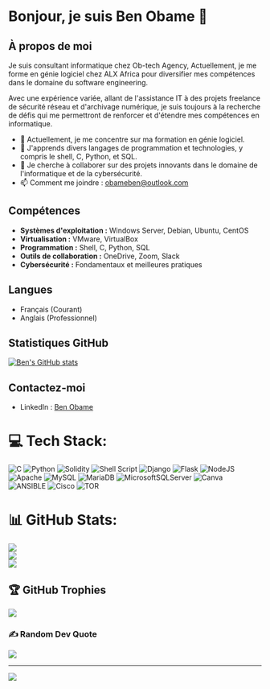 # Bonjour, je suis Ben Obame 👋

## À propos de moi
Je suis consultant informatique chez Ob-tech Agency, Actuellement, je me forme en génie logiciel chez ALX Africa pour diversifier mes compétences dans le domaine du software engineering.

Avec une expérience variée, allant de l'assistance IT à des projets freelance de sécurité réseau et d'archivage numérique, je suis toujours à la recherche de défis qui me permettront de renforcer et d'étendre mes compétences en informatique.

- 🔭 Actuellement, je me concentre sur ma formation en génie logiciel.
- 🌱 J'apprends divers langages de programmation et technologies, y compris le shell, C, Python, et SQL.
- 👯 Je cherche à collaborer sur des projets innovants dans le domaine de l'informatique et de la cybersécurité.
- 📫 Comment me joindre : [obameben@outlook.com](mailto:obameben@outlook.com)

## Compétences
- **Systèmes d'exploitation :** Windows Server, Debian, Ubuntu, CentOS
- **Virtualisation :** VMware, VirtualBox
- **Programmation :** Shell, C, Python, SQL
- **Outils de collaboration :** OneDrive, Zoom, Slack
- **Cybersécurité :** Fondamentaux et meilleures pratiques

## Langues
- Français (Courant)
- Anglais (Professionnel)

## Statistiques GitHub

[![Ben's GitHub stats](https://github-readme-stats.vercel.app/api?username=benobame&show_icons=true&theme=radical)](https://github.com/anuraghazra/github-readme-stats)

## Contactez-moi
- LinkedIn : [Ben Obame](www.linkedin.com/in/ben-obame)

# 💻 Tech Stack:
![C](https://img.shields.io/badge/c-%2300599C.svg?style=for-the-badge&logo=c&logoColor=white) ![Python](https://img.shields.io/badge/python-3670A0?style=for-the-badge&logo=python&logoColor=ffdd54) ![Solidity](https://img.shields.io/badge/Solidity-%23363636.svg?style=for-the-badge&logo=solidity&logoColor=white) ![Shell Script](https://img.shields.io/badge/shell_script-%23121011.svg?style=for-the-badge&logo=gnu-bash&logoColor=white) ![Django](https://img.shields.io/badge/django-%23092E20.svg?style=for-the-badge&logo=django&logoColor=white) ![Flask](https://img.shields.io/badge/flask-%23000.svg?style=for-the-badge&logo=flask&logoColor=white) ![NodeJS](https://img.shields.io/badge/node.js-6DA55F?style=for-the-badge&logo=node.js&logoColor=white) ![Apache](https://img.shields.io/badge/apache-%23D42029.svg?style=for-the-badge&logo=apache&logoColor=white) ![MySQL](https://img.shields.io/badge/mysql-%2300000f.svg?style=for-the-badge&logo=mysql&logoColor=white) ![MariaDB](https://img.shields.io/badge/MariaDB-003545?style=for-the-badge&logo=mariadb&logoColor=white) ![MicrosoftSQLServer](https://img.shields.io/badge/Microsoft%20SQL%20Server-CC2927?style=for-the-badge&logo=microsoft%20sql%20server&logoColor=white) ![Canva](https://img.shields.io/badge/Canva-%2300C4CC.svg?style=for-the-badge&logo=Canva&logoColor=white) ![ANSIBLE](https://img.shields.io/badge/ansible-%231A1918.svg?style=for-the-badge&logo=ansible&logoColor=white) ![Cisco](https://img.shields.io/badge/cisco-%23049fd9.svg?style=for-the-badge&logo=cisco&logoColor=black) ![TOR](https://img.shields.io/badge/tor-%237E4798.svg?style=for-the-badge&logo=tor-project&logoColor=white)
# 📊 GitHub Stats:
![](https://github-readme-stats.vercel.app/api?username=ben-roma&theme=vue&hide_border=false&include_all_commits=false&count_private=false)<br/>
![](https://github-readme-streak-stats.herokuapp.com/?user=ben-roma&theme=vue&hide_border=false)<br/>
![](https://github-readme-stats.vercel.app/api/top-langs/?username=ben-roma&theme=vue&hide_border=false&include_all_commits=false&count_private=false&layout=compact)

## 🏆 GitHub Trophies
![](https://github-profile-trophy.vercel.app/?username=ben-roma&theme=radical&no-frame=false&no-bg=true&margin-w=4)

### ✍️ Random Dev Quote
![](https://quotes-github-readme.vercel.app/api?type=horizontal&theme=radical)

---
[![](https://visitcount.itsvg.in/api?id=ben-roma&icon=0&color=0)](https://visitcount.itsvg.in)
